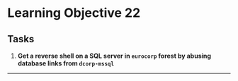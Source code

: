 # Learning Objective 22

## Tasks

1. **Get a reverse shell on a SQL server in `eurocorp` forest by abusing database links from `dcorp-mssql`**

---
